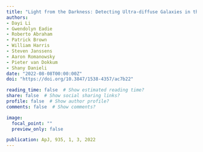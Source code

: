 ```yaml
---
title: "Light from the Darkness: Detecting Ultra-diffuse Galaxies in the Perseus Cluster through Over-densities of Globular Clusters with a Log-Gaussian Cox Process"
authors:
- Dayi Li
- Gwendolyn Eadie
- Roberto Abraham
- Patrick Brown
- William Harris
- Steven Janssens
- Aaron Romanowsky
- Pieter van Dokkum
- Shany Danieli
date: "2022-08-08T00:00:00Z"
doi: "https://doi.org/10.3847/1538-4357/ac7b22"

reading_time: false  # Show estimated reading time?
share: false  # Show social sharing links?
profile: false  # Show author profile?
comments: false  # Show comments?

image:
  focal_point: ""
  preview_only: false

publication: ApJ, 935, 1, 3, 2022
---
```

